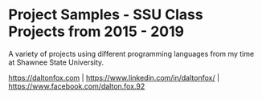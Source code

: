 # Project Samples - SSU Class Projects from 2015 - 2019

A variety of projects using different programming languages from my time at Shawnee State University.

https://daltonfox.com | https://www.linkedin.com/in/daltonfox/ | https://www.facebook.com/dalton.fox.92
